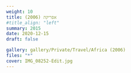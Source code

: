 ```yaml
---
weight: 10
title: אפריקה (2006)
#title_align: "left"
summary: 2015
date: 2020-12-15
draft: false

gallery: gallery/Private/Travel/Africa (2006)
files: "*"
cover: IMG_08252-Edit.jpg
---
```

